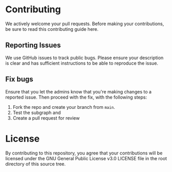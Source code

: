 # Contributing

We actively welcome your pull requests. Before making your contributions, be sure to read this contributing guide here.

## Reporting Issues

We use GitHub issues to track public bugs. Please ensure your description is clear and has sufficient instructions to be able to reproduce the issue.

## Fix bugs

Ensure that you let the admins know that you're making changes to a reported issue. Then proceed with the fix, with the following steps:

1. Fork the repo and create your branch from `main`.
1. Test the subgraph and 
1. Create a pull request for review

# License

By contributing to this repository, you agree that your contributions will be licensed under the GNU General Public License v3.0 LICENSE file in the root directory of this source tree.